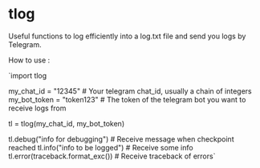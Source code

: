 # tlog

Useful functions to log efficiently into a log.txt file and send you logs by Telegram.

How to use : 

`import tlog

my_chat_id = "12345"            # Your telegram chat_id, usually a chain of integers
my_bot_token = "token123"       # The token of the telegram bot you want to receive logs from

tl = tlog(my_chat_id, 
          my_bot_token)

tl.debug("info for debugging")   # Receive message when checkpoint reached
tl.info("info to be logged")     # Receive some info
tl.error(traceback.format_exc()) # Receive traceback of errors`
